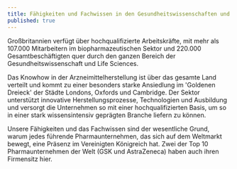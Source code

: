 ```yaml
---
title: Fähigkeiten und Fachwissen in den Gesundheitswissenschaften und den Life Sciences
published: true
---
```


Großbritannien verfügt über hochqualifizierte Arbeitskräfte, mit mehr als 107.000 Mitarbeitern im biopharmazeutischen Sektor und 220.000 Gesamtbeschäftigten quer durch den ganzen Bereich der Gesundheitswissenschaft und Life Sciences.

Das Knowhow in der Arzneimittelherstellung ist über das gesamte Land verteilt und kommt zu einer besonders starke Ansiedlung im 'Goldenen Dreieck' der Städte Londons, Oxfords und Cambridge. Der Sektor unterstützt innovative Herstellungsprozesse, Technologien und Ausbildung und versorgt die Unternehmen so mit einer hochqualifizierten Basis, um so in einer stark wissensintensiv geprägten Branche liefern zu können.

Unsere Fähigkeiten und das Fachwissen sind der wesentliche Grund, warum jedes führende Pharmaunternehmen, das sich auf dem Weltmarkt bewegt, eine Präsenz im Vereinigten Königreich hat. Zwei der Top 10 Pharmaunternehmen der Welt (GSK und AstraZeneca) haben auch ihren Firmensitz hier.
